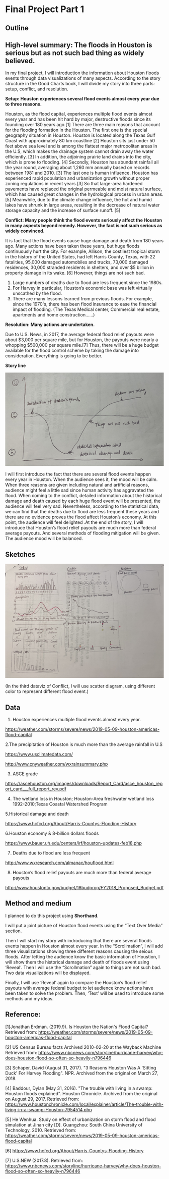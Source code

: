 # Final Project Part 1

## Outline
## High-level summary: The floods in Houston is serious but as not such bad thing as widely believed.

In my final project, I will introduction the information about Houston floods events through data visualizations of many aspects. According to the story structure in the Good Charts book, I will divide my story into three parts: setup, conflict, and resolution.

**Setup: Houston experiences several flood events almost every year due to three reasons.**

Houston, as the flood capital, experiences multiple flood events almost every year and has been hit hard by major, destructive floods since its founding over 180 years ago.[1]
There are three main reasons that account for the flooding formation in the Houston. The first one is the special geography situation in Houston. Houston is located along the Texas Gulf Coast with approximately 80 km coastline [2] Houston sits just under 50 feet above sea level and is among the flattest major metropolitan areas in the U.S, which makes the drainage system cannot drain away the water efficiently. [3] In addition, the adjoining prairie land drains into the city, which is prone to flooding. [4] Secondly, Houston has abundant rainfall all the year round, averaging about 1,260 mm annually based on records between 1981 and 2010. [3] The last one is human influence. Houston has experienced rapid population and urbanization growth without proper zoning regulations in recent years.[3] So that large-area hardened pavements have replaced the original permeable and moist natural surface, which has caused great changes in the hydrological process in urban areas. [5] Meanwhile, due to the climate change influence, the hot and humid lakes have shrunk in large areas, resulting in the decrease of natural water storage capacity and the increase of surface runoff. [5]

**Conflict:  Many people think the flood events seriously affect the Houston in many aspects beyond remedy. However, the fact is not such serious as widely convinced.**

It is fact that the flood events cause huge damage and death from 180 years ago. Many actions have been taken these years, but huge floods continuously hurt the city.
For example, Allison, the costliest tropical storm in the history of the United States, had left Harris County, Texas, with 22 fatalities, 95,000 damaged automobiles and trucks, 73,000 damaged residences, 30,000 stranded residents in shelters, and over $5 billion in property damage in its wake. [6]
However, things are not such bad.
1. Large numbers of deaths due to flood are less frequent since the 1980s.
2. For Harvey in particular, Houston’s economic base was left virtually unscathed by the flood.
3. There are many lessons learned from previous floods. For example, since the 1970's, there has been flood insurance to ease the financial impact of flooding.  (The Texas Medical center, Commercial real estate, apartments and home construction……)

**Resolution: Many actions are undertaken.**

Due to U.S. News, in 2017, the average federal flood relief payouts were about $3,000 per square mile, but for Houston, the payouts were nearly a whopping $500,000 per square mile.[7] Thus, there will be a huge budget available for the flood control scheme by taking the damage into consideration. Everything is going to be better.

**Story line**

![storyline](storyline.jpg)

I will first introduce the fact that there are several flood events happen every year in Houston. When the audience sees it, the mood will be calm. When three reasons are given including natural and artificial reasons, audience might feel a little sad since human activity has aggravated the flood. When coming to the conflict, detailed information about the historical damage and death caused by each huge flood event will be presented, the audience will feel very sad. Nevertheless, according to the statistical data, we can find that the deaths due to flood are less frequent these years and there are no evidence proves the flood affect Houston’s economy. At this point, the audience will feel delighted .At the end of the story, I will introduce that Houston’s flood relief payouts are much more than federal average payouts. And several methods of flooding mitigation will be given. The audience mood will be balanced.

## Sketches

![sketches](sketch.jpg)

(In the third dataviz of Conflict, I will use scatter diagram, using different color to represent different flood event.)


## Data
1. Houston experiences multiple flood events almost every year.

https://weather.com/storms/severe/news/2019-05-09-houston-americas-flood-capital

2.The precipitation of Houston is much more than the average rainfall in U.S

https://www.usclimatedata.com/

http://www.cnyweather.com/wxrainsummary.php

3. ASCE grade

https://ascehouston.org/images/downloads/Report_Card/asce_houston_report_card___full_report_rev.pdf

4. The wetland loss in Houston; Houston-Area freshwater wetland loss 1992-2010;Texas Coastal Watershed Program 

5.Historical damage and death

https://www.hcfcd.org/About/Harris-Countys-Flooding-History

6.Houston economy & 8-billion dollars floods

https://www.bauer.uh.edu/centers/irf/houston-updates-feb18.php

7. Deaths due to flood are less frequent

http://www.wxresearch.com/almanac/houflood.html

8. Houston’s flood relief payouts are much more than federal average payouts

http://www.houstontx.gov/budget/18budprop/FY2018_Proposed_Budget.pdf


## Method and medium

I planned to do this project using **Shorthand**.

I will put a joint picture of Houston flood events using the “Text Over Media” section.

Then I will start my story with indroducing that there are several floods events happen in Houston almost every year. In the “Scrollmation”, I will add three visualizations showing three different reasons causing the seious floods. 
After letting the audience know the basic information of Houstion, I will show them the historical damage and death of floods event using ‘Reveal’.  Then I will use the “Scrollmation” again to things are not such bad. Two data visualizations will be displayed.

Finally, I will use ‘Reveal’ again to compare the Houston’s flood relief payouts with average federal budget to let audience know actions have been taken to solve the problem. Then, ‘Text’ will be used to introduce some methods and my ideas.

## Reference:
[1]Jonathan Erdman. (2019.9). Is Houston the Nation's Flood Capital? 
Retrieved from: https://weather.com/storms/severe/news/2019-05-09-houston-americas-flood-capital

[2] US Census Bureau facts Archived 2010-02-20 at the Wayback Machine
Retrieved from: https://www.nbcnews.com/storyline/hurricane-harvey/why-does-houston-flood-so-often-so-heavily-n796446

[3] Schaper, David (August 31, 2017). "3 Reasons Houston Was A 'Sitting Duck' For Harvey Flooding". NPR. Archived from the original on March 27, 2018.

[4] Baddour, Dylan (May 31, 2016). "The trouble with living in a swamp: Houston floods explained". Houston Chronicle. Archived from the original on August 29, 2017.
Retrieved from: https://www.houstonchronicle.com/local/explainer/article/The-trouble-with-living-in-a-swamp-Houston-7954514.php

[5] He Wenhua. Study on effect of urbanization on storm flood and flood simulation at Jinan city [D]. Guangzhou: South China University of Technology, 2010. 
Retrieved from: https://weather.com/storms/severe/news/2019-05-09-houston-americas-flood-capital

[6] https://www.hcfcd.org/About/Harris-Countys-Flooding-History

[7] U.S.NEW (2017.8). 
Retrieved from: https://www.nbcnews.com/storyline/hurricane-harvey/why-does-houston-flood-so-often-so-heavily-n796446
